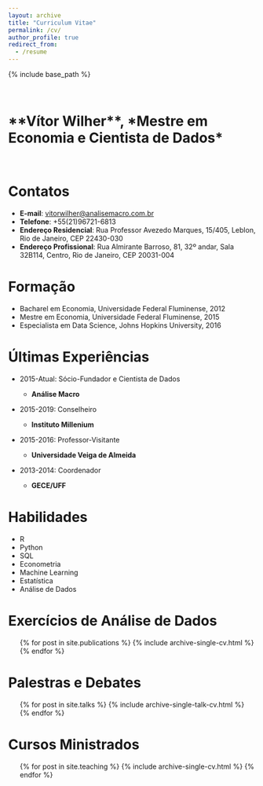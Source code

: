 ```yaml
---
layout: archive
title: "Curriculum Vitae"
permalink: /cv/
author_profile: true
redirect_from:
  - /resume
---
```


{% include base_path %}

&nbsp;

<h1>**Vítor Wilher**, *Mestre em Economia e Cientista de Dados*</h1>

&nbsp;

Contatos
======
* **E-mail**: vitorwilher@analisemacro.com.br
* **Telefone**: +55(21)96721-6813
* **Endereço Residencial**: Rua Professor Avezedo Marques, 15/405, Leblon, Rio de Janeiro, CEP 22430-030
* **Endereço Profissional**: Rua Almirante Barroso, 81, 32º andar, Sala 32B114, Centro, Rio de Janeiro, CEP 20031-004

Formação
======
* Bacharel em Economia, Universidade Federal Fluminense, 2012
* Mestre em Economia, Universidade Federal Fluminense, 2015
* Especialista em Data Science, Johns Hopkins University, 2016

Últimas Experiências
======
* 2015-Atual: Sócio-Fundador e Cientista de Dados
  * **Análise Macro**

* 2015-2019: Conselheiro
  * **Instituto Millenium**

* 2015-2016: Professor-Visitante
  * **Universidade Veiga de Almeida**

* 2013-2014: Coordenador
  * **GECE/UFF**
  
Habilidades
======
* R
* Python
* SQL
* Econometria
* Machine Learning
* Estatística
* Análise de Dados
  

Exercícios de Análise de Dados
======
  <ul>{% for post in site.publications %}
    {% include archive-single-cv.html %}
  {% endfor %}</ul>
  
Palestras e Debates
======
  <ul>{% for post in site.talks %}
    {% include archive-single-talk-cv.html %}
  {% endfor %}</ul>
  
Cursos Ministrados
======
  <ul>{% for post in site.teaching %}
    {% include archive-single-cv.html %}
  {% endfor %}</ul>
  
